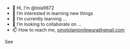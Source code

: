 - 👋 Hi, I’m @tola9872
- 👀 I’m interested in learning new things
- 🌱 I’m currently learning ...
- 💞️ I’m looking to collaborate on ...
- 📫 How to reach me, omotolanionilewura@gmail.com

<!---
tola9872/tola9872 is a ✨ special ✨ repository because its `README.md` (this file) appears on your GitHub profile.
You can click the Preview link to take a look at your changes.
--->
See
